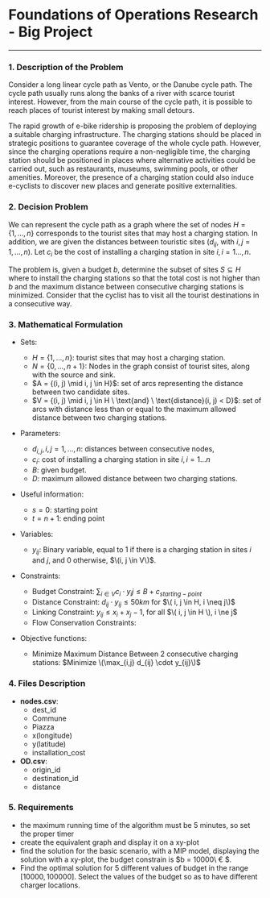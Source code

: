 # Foundations of Operations Research - Big Project

---

### 1. Description of the Problem

Consider a long linear cycle path as Vento, or the Danube cycle path. The cycle path usually runs along the banks of a river with scarce tourist interest. However, from the main course of the cycle path, it is possible to reach places of tourist interest by making small detours.

The rapid growth of e-bike ridership is proposing the problem of deploying a suitable charging infrastructure. The charging stations should be placed in strategic positions to guarantee coverage of the whole cycle path. However, since the charging operations require a non-negligible time, the charging station should be positioned in places where alternative activities could be carried out, such as restaurants, museums, swimming pools, or other amenities. Moreover, the presence of a charging station could also induce e-cyclists to discover new places and generate positive externalities.

### 2. Decision Problem

We can represent the cycle path as a graph where the set of nodes $H = \{1,\ldots, n\}$ corresponds to the tourist sites that may host a charging station.
In addition, we are given the distances between touristic sites ($d_{ij},$ with $i,j =1,\ldots,n$). Let $c_i$ be the cost of installing a charging station in site $i, i=1\ldots,n$.

The problem is, given a budget $b$, determine the subset of sites $S\subseteq H$ where to install the charging stations so that the total cost is not higher than $b$ and the maximum distance between consecutive charging stations is minimized.
Consider that the cyclist has to visit all the tourist destinations in a consecutive way.

### 3. Mathematical Formulation

- Sets:
    - $H = \{1,\ldots, n\}$:  tourist sites that may host a charging station.
    - $N = \{0,\ldots,n+1\}$:  Nodes in the graph consist of tourist sites, along with the source and sink.
    - $A = \{(i, j) \mid i, j \in H}\$: set of arcs representing the distance between two candidate sites.
    - $V =  \{(i, j) \mid i, j \in H \ \text{and} \ \text{distance}(i, j) < D\}\$: set of arcs with distance less than or equal to the maximum allowed distance between two charging stations.

- Parameters:
    - $d_{i,j}, i,j=1,\ldots,n$: distances between consecutive nodes,
    - $c_i$: cost of installing a charging station in site $i, i=1\ldots n$
    - $B$: given budget.
    - $D$: maximum allowed distance between two charging stations.

- Useful information:
    - $s = 0$: starting point
    - $t = n+1$: ending point

- Variables:
    - $y_{ij}$: Binary variable, equal to 1 if there is a charging station in sites $i$ and $j$, and 0 otherwise, $\(i, j \in V\)$.
 
- Constraints:
    - Budget Constraint: $\sum_{i \in V} c_i \cdot y_ij \leq B + c_{starting-point}$
    - Distance Constraint: $d_{ij} \cdot y_{ij} \leq 50 km$ for $\( i, j \in H, i \neq j\)$
    - Linking Constraint: $y_{ij} \leq x_i + x_j - 1$, for all $\( i, j \in H \), i \ne j$
    - Flow Conservation Constraints: <br>
    
- Objective functions:
    - Minimize Maximum Distance Between 2 consecutive charging stations: $Minimize \(\max_{i,j} d_{ij} \cdot y_{ij}\)$
  
### 4. Files Description

- **nodes.csv**:
    - dest_id
    - Commune
    - Piazza
    - x(longitude)
    - y(latitude)
    - installation_cost
- **OD.csv**:
    - origin_id
    - destination_id
    - distance

### 5. Requirements

- the maximum running time of the algorithm must be 5 minutes, so set the proper timer
- create the equivalent graph and display it on a xy-plot
- find the solution for the basic scenario, with a MIP model, displaying the solution with a xy-plot, the budget
  constrain is $b = 10000\ € $.
- Find the optimal solution for 5 different values of budget in the range $[10000, 100000]$. Select the values of the
  budget so as to have different charger locations.
